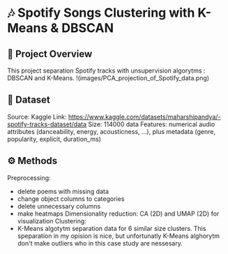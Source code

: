 # **🎶 Spotify Songs Clustering with K-Means & DBSCAN**
## **📌 Project Overview**
This project separation Spotify tracks with unsupervision algorytms : DBSCAN and K-Means.
!(images/PCA_projection_of_Spotify_data.png)
## **📂 Dataset**
Source: Kaggle
Link: https://www.kaggle.com/datasets/maharshipandya/-spotify-tracks-dataset/data
Size: 114000 data
Features: numerical audio attributes (danceability, energy, acousticness, …), plus metadata (genre, popularity, explicit, duration_ms)
## **⚙️ Methods**
Preprocessing:
-  delete poems with missing data
-  change object columns to categories
-  delete unnecessary columns
-  make heatmaps
Dimensionality reduction:
CA (2D) and UMAP (2D) for visualization
Clustering:
- K-Means algotytm separation data for 6 similar size clusters. This speparation in my opision is nice, but unfortunatly K-Means alghorytm don't make outliers who in this case study are nessesary.
  
